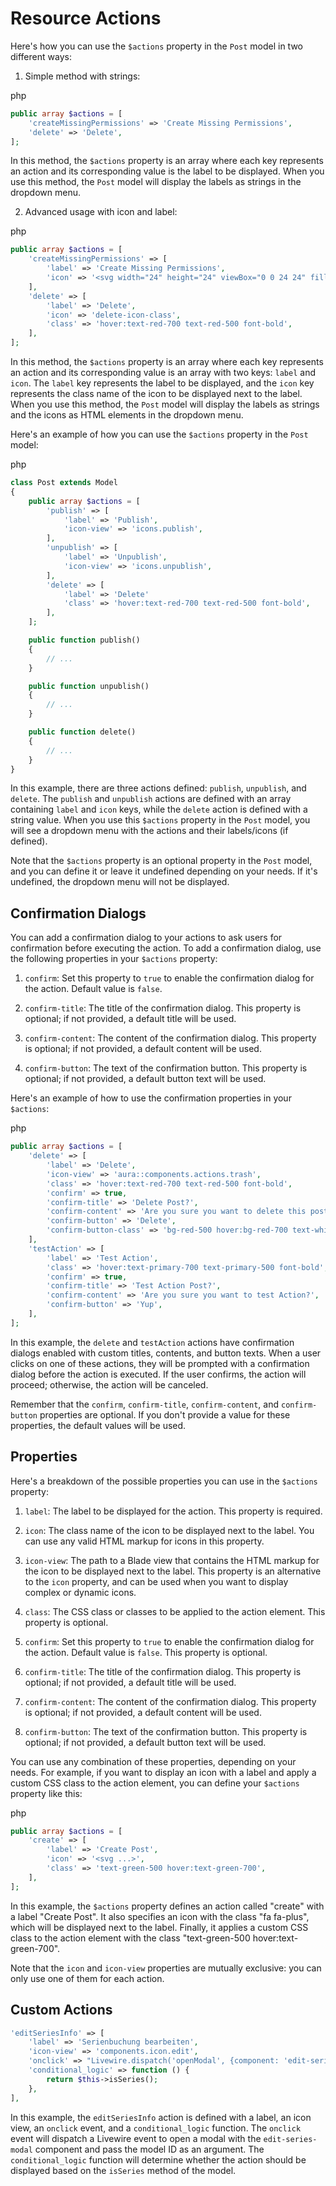 # Resource Actions

Here's how you can use the `$actions` property in the `Post` model in two different ways:

1.  Simple method with strings:

php

```php
public array $actions = [
    'createMissingPermissions' => 'Create Missing Permissions',
    'delete' => 'Delete',
];
```

In this method, the `$actions` property is an array where each key represents an action and its corresponding value is the label to be displayed. When you use this method, the `Post` model will display the labels as strings in the dropdown menu.

2.  Advanced usage with icon and label:

php

```php
public array $actions = [
    'createMissingPermissions' => [
        'label' => 'Create Missing Permissions',
        'icon' => '<svg width="24" height="24" viewBox="0 0 24 24" fill="none" xmlns="http://www.w3.org/2000/svg"><path d="M3 8L15 8M15 8C15 9.65686 16.3431 11 18 11C19.6569 11 21 9.65685 21 8C21 6.34315 19.6569 5 18 5C16.3431 5 15 6.34315 15 8ZM9 16L21 16M9 16C9 17.6569 7.65685 19 6 19C4.34315 19 3 17.6569 3 16C3 14.3431 4.34315 13 6 13C7.65685 13 9 14.3431 9 16Z" stroke="currentColor" stroke-width="2" stroke-linecap="round" stroke-linejoin="round"/></svg>',
    ],
    'delete' => [
        'label' => 'Delete',
        'icon' => 'delete-icon-class',
        'class' => 'hover:text-red-700 text-red-500 font-bold',
    ],
];
```

In this method, the `$actions` property is an array where each key represents an action and its corresponding value is an array with two keys: `label` and `icon`. The `label` key represents the label to be displayed, and the `icon` key represents the class name of the icon to be displayed next to the label. When you use this method, the `Post` model will display the labels as strings and the icons as HTML elements in the dropdown menu.

Here's an example of how you can use the `$actions` property in the `Post` model:

php

```php
class Post extends Model
{
    public array $actions = [
        'publish' => [
            'label' => 'Publish',
            'icon-view' => 'icons.publish',
        ],
        'unpublish' => [
            'label' => 'Unpublish',
            'icon-view' => 'icons.unpublish',
        ],
        'delete' => [
            'label' => 'Delete'
            'class' => 'hover:text-red-700 text-red-500 font-bold',
        ],
    ];

    public function publish()
    {
        // ...
    }

    public function unpublish()
    {
        // ...
    }

    public function delete()
    {
        // ...
    }
}
```

In this example, there are three actions defined: `publish`, `unpublish`, and `delete`. The `publish` and `unpublish` actions are defined with an array containing `label` and `icon` keys, while the `delete` action is defined with a string value. When you use this `$actions` property in the `Post` model, you will see a dropdown menu with the actions and their labels/icons (if defined).

Note that the `$actions` property is an optional property in the `Post` model, and you can define it or leave it undefined depending on your needs. If it's undefined, the dropdown menu will not be displayed.

## Confirmation Dialogs

You can add a confirmation dialog to your actions to ask users for confirmation before executing the action. To add a confirmation dialog, use the following properties in your `$actions` property:

1.  `confirm`: Set this property to `true` to enable the confirmation dialog for the action. Default value is `false`.

2.  `confirm-title`: The title of the confirmation dialog. This property is optional; if not provided, a default title will be used.

3.  `confirm-content`: The content of the confirmation dialog. This property is optional; if not provided, a default content will be used.

4.  `confirm-button`: The text of the confirmation button. This property is optional; if not provided, a default button text will be used.


Here's an example of how to use the confirmation properties in your `$actions`:

php

```php
public array $actions = [
    'delete' => [
        'label' => 'Delete',
        'icon-view' => 'aura::components.actions.trash',
        'class' => 'hover:text-red-700 text-red-500 font-bold',
        'confirm' => true,
        'confirm-title' => 'Delete Post?',
        'confirm-content' => 'Are you sure you want to delete this post?',
        'confirm-button' => 'Delete',
        'confirm-button-class' => 'bg-red-500 hover:bg-red-700 text-white font-bold py-2 px-4 rounded',
    ],
    'testAction' => [
        'label' => 'Test Action',
        'class' => 'hover:text-primary-700 text-primary-500 font-bold',
        'confirm' => true,
        'confirm-title' => 'Test Action Post?',
        'confirm-content' => 'Are you sure you want to test Action?',
        'confirm-button' => 'Yup',
    ],
];
```

In this example, the `delete` and `testAction` actions have confirmation dialogs enabled with custom titles, contents, and button texts. When a user clicks on one of these actions, they will be prompted with a confirmation dialog before the action is executed. If the user confirms, the action will proceed; otherwise, the action will be canceled.

Remember that the `confirm`, `confirm-title`, `confirm-content`, and `confirm-button` properties are optional. If you don't provide a value for these properties, the default values will be used.

## Properties

Here's a breakdown of the possible properties you can use in the `$actions` property:

1.  `label`: The label to be displayed for the action. This property is required.

2.  `icon`: The class name of the icon to be displayed next to the label. You can use any valid HTML markup for icons in this property.

3.  `icon-view`: The path to a Blade view that contains the HTML markup for the icon to be displayed next to the label. This property is an alternative to the `icon` property, and can be used when you want to display complex or dynamic icons.

4.  `class`: The CSS class or classes to be applied to the action element. This property is optional.

5.  `confirm`: Set this property to `true` to enable the confirmation dialog for the action. Default value is `false`. This property is optional.

6.  `confirm-title`: The title of the confirmation dialog. This property is optional; if not provided, a default title will be used.

7.  `confirm-content`: The content of the confirmation dialog. This property is optional; if not provided, a default content will be used.

8.  `confirm-button`: The text of the confirmation button. This property is optional; if not provided, a default button text will be used.

You can use any combination of these properties, depending on your needs. For example, if you want to display an icon with a label and apply a custom CSS class to the action element, you can define your `$actions` property like this:

php

```php
public array $actions = [
    'create' => [
        'label' => 'Create Post',
        'icon' => '<svg ...>',
        'class' => 'text-green-500 hover:text-green-700',
    ],
];
```

In this example, the `$actions` property defines an action called "create" with a label "Create Post". It also specifies an icon with the class "fa fa-plus", which will be displayed next to the label. Finally, it applies a custom CSS class to the action element with the class "text-green-500 hover:text-green-700".

Note that the `icon` and `icon-view` properties are mutually exclusive: you can only use one of them for each action.


## Custom Actions

```php
'editSeriesInfo' => [
    'label' => 'Serienbuchung bearbeiten',
    'icon-view' => 'components.icon.edit',
    'onclick' => "Livewire.dispatch('openModal', {component: 'edit-series-modal', arguments: {model: ".$this->id.'}})',
    'conditional_logic' => function () {
        return $this->isSeries();
    },
],
```

In this example, the `editSeriesInfo` action is defined with a label, an icon view, an `onclick` event, and a `conditional_logic` function. The `onclick` event will dispatch a Livewire event to open a modal with the `edit-series-modal` component and pass the model ID as an argument. The `conditional_logic` function will determine whether the action should be displayed based on the `isSeries` method of the model.
